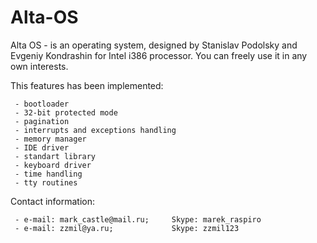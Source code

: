Alta-OS
=======

Alta OS - is an operating system, designed by Stanislav Podolsky and Evgeniy Kondrashin for Intel i386 processor. You can freely use it in any own interests.

This features has been implemented:

	 - bootloader
	 - 32-bit protected mode
	 - pagination
	 - interrupts and exceptions handling
	 - memory manager
	 - IDE driver
	 - standart library
	 - keyboard driver
	 - time handling
	 - tty routines

Contact information:

	 - e-mail: mark_castle@mail.ru; 	Skype: marek_raspiro
	 - e-mail: zzmil@ya.ru; 			Skype: zzmil123

